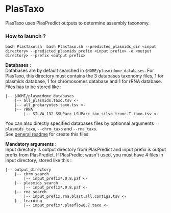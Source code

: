# PlasTaxo 
 
PlasTaxo uses PlasPredict outputs to determine assembly taxonomy.  

### How to launch ? 

`bash PlasTaxo.sh  bash PlasTaxo.sh --predicted_plasmids_dir <input directory> --predicted_plasmids_prefix <input prefix> -o <output directory> --prefix <output prefix>`

**Databases** :  
Databases are by default searched in `$HOME/plasmidome_databases`. For PlasTaxo, this directory must contains the 3 databases taxonomy files, 1 for plasmids database, 1 for chromosomes database and 1 for rRNA database. Files has to be stored like :  
```
|-- $HOME/plasmidome_databases
	|-- all_plasmids.taxo.tsv <-
	|-- all_prokaryotes.taxo.tsv <- 
	|-- rRNA
		|-- SILVA_132_SSUParc_LSUParc_tax_silva_trunc.T.taxo.tsv <-  
```
You can also directly specified databases files by optionnal arguments `--plasmids_taxo`, `--chrm_taxo` and `--rna_taxo`.   
See [general readme](..) for create this files. 	

**Mandatory arguments** :  
Input directory is output directory from PlasPredict and input prefix is output prefix from PlasPredict. If PlasPredict wasn't used, you must have 4 files in input directory, stored like this :    
```
|-- output_directory  
	|-- chrm_search  
		|-- input_prefix*.0.8.paf <-  
	|-- plasmids_search  
		|-- input_prefix*.0.8.paf <-
	|-- rna_search   
		|-- input_prefix.rna.blast.all.contigs.tsv <- 
	|-- learning  
		|-- input_prefix*.plasflow0.7.taxo <-  
```


 		
		
		



